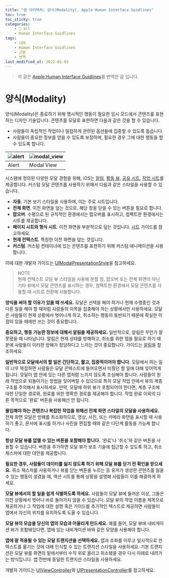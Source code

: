 ```yaml
---
title: "앱 아키텍처: 양식(Modality), Apple Human Interface Guidlines"
toc: true
toc_sticky: true
categories:
    - 📂 all
    - Human Interface Guidlines
tags:
    - iOS
    - Human Interface Guidlines
    - 근본
    - 번역
last_modified_at: 2022-01-03
---
```


> 이 글은 [Apple Human Interface Guidlines](https://developer.apple.com/design/human-interface-guidelines/ios/app-architecture/modality/)를 번역한 글 입니다.

# 양식(Modality)

양식(Modality)은 종료하기 위해 명시적인 행동이 필요한 임시 모드에서 콘텐츠를 표현하는 디자인 기술입니다. 콘텐츠를 모달로 표현하면 다음과 같은 것을 할 수 있습니다.

- 사람들이 독립적인 작업이나 밀접하게 관련된 옵션들에 집중할 수 있도록 돕습니다.
- 사람들이 중요한 정보를 얻을 수 있도록 보장하며, 필요한 경우 그에 대한 행동을 할 수 있도록 합니다.


![alert](https://developer.apple.com/design/human-interface-guidelines/ios/images/modality/modal-alert.png)| ![modal_view](https://developer.apple.com/design/human-interface-guidelines/ios/images/modality/modal-view.png)
----|----
Alert | Modal View

시스템에 정의된 다양한 모달 경험을 위해, iOS는 [알림](https://developer.apple.com/design/human-interface-guidelines/ios/views/alerts/), [활동 뷰](https://developer.apple.com/design/human-interface-guidelines/ios/views/activity-views/), [공유 시트](https://developer.apple.com/design/human-interface-guidelines/ios/extensions/sharing-and-actions), [작업 시트](https://developer.apple.com/design/human-interface-guidelines/ios/views/action-sheets/)를 제공합니다. 커스텀 모달 콘텐츠를 사용하기 위해서 다음과 같은 스타일을 사용할 수 있습니다.

- **자동**. 기본 보기 스타일을 사용하며, 이는 주로 시트입니다.
- **전체 화면**. 이전 화면을 덮는 것으로, 해당 창을 닫을 수 있는 버튼을 필요로 합니다.
- **팝오버**. 수평으로 된 규칙적인 환경에서는 팝오버를 표시하고, 컴팩트한 환경에서는 시트를 제공합니다.
- **페이지 시트와 형식 시트**. 이전 화면을 부분적으로 덮는 것입니다. [시트](https://developer.apple.com/design/human-interface-guidelines/ios/views/sheets/) 가이드를 참고하세요.
- **현재 컨텍스트**. 특정한 이전 화면을 덮는 것입니다.
- **커스텀**. 커스텀 컨테이너에 있는 콘텐츠를 표현하기 위해 커스텀 애니메이션을 사용합니다.

이에 대한 개발자 가이드는 [UIModalPresentationStyle](https://developer.apple.com/documentation/uikit/uimodalpresentationstyle)을 참고하세요.

> NOTE <br>
> 현재 컨텍스트 모달 뷰 스타일을 사용해 분할 창, 팝오버 또는 전체 화면이 아닌 기타 뷰에서 모달 콘텐츠를 표시하는 경우, 컴팩트한 환경에서 모달 콘텐츠를 사용할 때 시트로 전환해 사용합니다.

**양식을 써야 할 이유가 있을 때 쓰세요.** 모달은 선택을 해야 하거나 현재 수행중인 것과 다른 일을 해야 할 때처럼 사람들의 이목을 집중해야 하는 상황에서만 사용하세요. 모달은 사람들이 현재 상황에서 벗어나게 하고, 취소하는 행동이 동반되기 때문에 확실한 이점이 있을 때에만 쓰는 것이 중요합니다.

**중요하고, 행동 가능한 정보에 대해서 알림을 제공하세요.** 일반적으로, 알림은 무언가 잘못됐을 때 나타납니다. 알림은 현재 상태를 방해하고, 취소를 위한 탭을 필요로 하기 때문에 사람들이 이러한 방해가 정당하다고 느끼는 것이 중요합니다. 가이드는 [알림](https://developer.apple.com/design/human-interface-guidelines/ios/views/alerts/)을 참조하세요.

**일반적으로 모달에서의 할 일은 간단하고, 짧고, 집중적이어야 합니다.** 모달에서 하는 일이 너무 복잡하면 사람들은 모달 콘텍스트에 들어오면서 미뤘던 할 일에 대해 잊어먹게 됩니다. 모달이 앱 안에 있는 다른 앱처럼 느끼지 않도록 조심해야 합니다. 사람들이 원래 작업으로 되돌아가는 방법을 잊어버릴 수 있으므로 특히 모달 작업 안에서 뷰의 계층 구조를 주의해서 표시하세요. 만약, 모달에 하위 뷰가 포함되어야 한다면, 계층 구조에 대한 단일한 경로와, 완료를 위한 명확한 경로를 제공해야 합니다. 작업 완료 이외의 다른 목적으로 '완료' 버튼을 사용해선 안 됩니다.

**몰입해야 하는 콘텐츠나 복잡한 작업을 위해선 전체 화면 스타일의 모달을 사용하세요.** 전체 화면 모달은 방해를 최소화하므로, 영상, 사진, 또는 카메라 화면을 표시할 때 사용하기 좋고, 문서에 표시를 하거나 사진을 편집할 때와 같은 다단계 활동을 가능케 합니다.

**항상 모달 뷰를 없앨 수 있는 버튼을 포함해야 합니다.** '완료'나 '취소'와 같은 버튼을 사용할 수 있습니다. 버튼을 추가하면 모달 뷰가 보조 기술에 접근할 수 있도록 하고, 취소 제스처에 대한 대안을 제공합니다.

**필요한 경우, 사람들이 데이터를 잃지 않도록 하기 위해 모달 뷰를 닫기 전 확인을 받으세요.** 취소 제스처를 사용하거나 뷰를 닫는 버튼을 누르는 등 유저가 생성한 콘텐츠를 잃을 수 있는 행동이 생겼을 때, 액션 시트를 통해 상황을 설명해 사람들이 이를 해결하게 하세요.

**모달 뷰에서의 할 일을 쉽게 식별하도록 하세요.** 사람들이 모달 뷰에 들어온 이상, 그들은 이전 상황에서 벗어나 바로 돌아가지 않을 수 있습니다. 모달 뷰의 작업 이름을 제목으로 제공하거나 그 작업에 대한 설명 혹은 가이드를 추가적인 텍스트로 제공하면 사람들이 앱에서 자신의 위치를 유지하도록 도울 수 있습니다.

**모달 뷰의 모습을 당신의 앱의 모습과 어울리게 만드세요.** 예를 들어, 모달 뷰에 내비게이션 바가 포함돼있다면, 앱에 있는 내비게이션 바와 같은 모양을 사용해야 합니다.

**앱에 잘 적용될 수 있는 모달 트랜지션을 선택하세요.** 앱과 조화를 이루고 일시적으로 컨텍스트를 옮기는 것에 대해 인식할 수 있는 트랜지션 스타일을 사용하세요. 기본 트랜지션은 모달 뷰를 화면의 밑에서부터 수직 위로 올리고 취소됐을 경우 다시 아래로 내려가는 방식입니다. 앱 전반에 동일한 트랜지션 스타일을 사용하세요.

개발자 가이드는 [UIViewController](https://developer.apple.com/documentation/uikit/uiviewcontroller)와 [UIPresentationController](https://developer.apple.com/documentation/uikit/uipresentationcontroller)를 참고하세요.